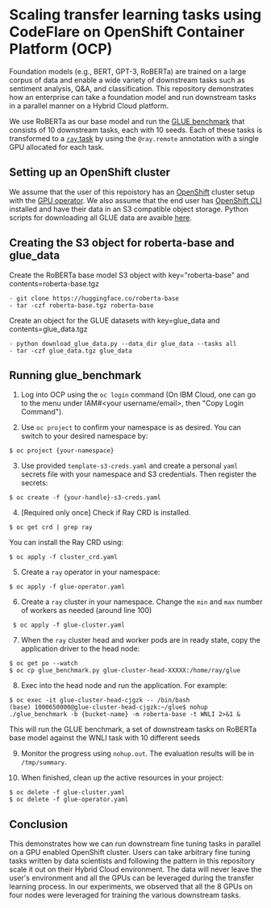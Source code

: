 # Scaling transfer learning tasks using CodeFlare on OpenShift Container Platform (OCP)

Foundation models (e.g., BERT, GPT-3, RoBERTa) are trained on a large corpus of data and enable a wide variety of downstream tasks such as sentiment analysis, Q&A, and classification. This repository demonstrates how an enterprise can take a foundation model and run downstream tasks in a parallel manner on a Hybrid Cloud platform.

We use RoBERTa as our base model and run the [GLUE benchmark](https://gluebenchmark.com) that consists of 10 downstream tasks, each with 10 seeds. Each of these tasks is transformed to a [`ray` task](https://docs.ray.io/en/latest/walkthrough.html) by using the `@ray.remote` annotation with a single GPU allocated for each task.

## Setting up an OpenShift cluster

We assume that the user of this repoistory has an [OpenShift](https://www.redhat.com/en/technologies/cloud-computing/openshift) cluster setup with the [GPU operator](https://docs.nvidia.com/datacenter/cloud-native/). We also assume that the end user has [OpenShift CLI](https://docs.openshift.com/container-platform/4.2/cli_reference/openshift_cli/getting-started-cli.html#cli-installing-cli_cli-developer-commands) installed and have their data in an S3 compatible object storage. Python scripts for downloading all GLUE data are avaible [here](https://github.com/nyu-mll/GLUE-baselines#downloading-glue).

## Creating the S3 object for roberta-base and glue_data 

Create the RoBERTa base model S3 object with key="roberta-base" and contents=roberta-base.tgz
```
- git clone https://huggingface.co/roberta-base
- tar -czf roberta-base.tgz roberta-base
```

Create an object for the GLUE datasets with key=glue_data and contents=glue_data.tgz  
```
- python download_glue_data.py --data_dir glue_data --tasks all
- tar -czf glue_data.tgz glue_data
```


## Running glue_benchmark

1. Log into OCP using the `oc login` command (On IBM Cloud, one can go to the menu under IAM#<your username/email>, then "Copy Login Command").  

2. Use `oc project` to confirm your namespace is as desired. You can switch to your desired namespace by:
```
$ oc project {your-namespace}
```

3. Use provided `template-s3-creds.yaml` and create a personal `yaml` secrets file with your namespace and S3 credentials. Then register the secrets:
```
$ oc create -f {your-handle}-s3-creds.yaml
```

4. [Required only once] Check if Ray CRD is installed.
```
$ oc get crd | grep ray
```
You can install the Ray CRD using:
```
$ oc apply -f cluster_crd.yaml  
```

5. Create a `ray` operator in your namespace:
```
$ oc apply -f glue-operator.yaml
```

6. Create a `ray` cluster in your namespace. Change the `min` and `max` number of workers as needed (around line 100)
```
 $ oc apply -f glue-cluster.yaml 
```

7. When the `ray` cluster head and worker pods are in ready state, copy the application driver to the head node:
```
$ oc get po --watch
$ oc cp glue_benchmark.py glue-cluster-head-XXXXX:/home/ray/glue
```

8. Exec into the head node and run the application. For example:
```
$ oc exec -it glue-cluster-head-cjgzk -- /bin/bash
(base) 1000650000@glue-cluster-head-cjgzk:~/glue$ nohup ./glue_benchmark -b {bucket-name} -m roberta-base -t WNLI 2>&1 &
```
This will run the GLUE benchmark, a set of downstream tasks on RoBERTa base model against the WNLI task with 10 different seeds

9. Monitor the progress using `nohup.out`. The evaluation results will be in `/tmp/summary`.

10. When finished, clean up the active resources in your project:
```
$ oc delete -f glue-cluster.yaml
$ oc delete -f glue-operator.yaml
```

## Conclusion

This demonstrates how we can run downstream fine tuning tasks in parallel on a GPU enabled OpenShift cluster. Users can take arbitrary fine tuning tasks written by data scientists and following the pattern in this repository scale it out on their Hybrid Cloud environment. The data will never leave the user's environment and all the GPUs can be leveraged during the transfer learning process. In our experiments, we observed that all the 8 GPUs on four nodes were leveraged for training the various downstream tasks.
